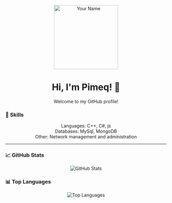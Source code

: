 <p align="center">
  <img src="https://github.com/Pimeq.png" alt="Your Name" width="200px">
</p>

<h1 align="center">Hi, I'm Pimeq! 👋</h1>

<p align="center">
  Welcome to my GitHub profile!
</p>

<h3>🚀 Skills</h3>

<p align="center">
  Languages: C++, C#, js <br/>
  Databases: MySql, MongoDB <br/>
  Other: Network management and administration <br/>
</p>

---

<h3>📈 GitHub Stats</h3>

<p align="center">
  <img src="https://github-readme-stats.vercel.app/api?username=Pimeq&show_icons=true&theme=dark" alt="GitHub Stats">
</p>

<h3>📊 Top Languages</h3>

<p align="center">
  <img src="https://github-readme-stats.vercel.app/api/top-langs/?username=Pimeq&layout=compact&theme=dark" alt="Top Languages">
</p>
